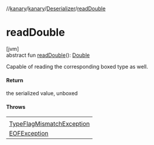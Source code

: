 //[kanary](../../../index.md)/[kanary](../index.md)/[Deserializer](index.md)/[readDouble](read-double.md)

# readDouble

[jvm]\
abstract fun [readDouble](read-double.md)(): [Double](https://kotlinlang.org/api/latest/jvm/stdlib/kotlin/-double/index.html)

Capable of reading the corresponding boxed type as well.

#### Return

the serialized value, unboxed

#### Throws

| |
|---|
|  |
| [TypeFlagMismatchException](../-type-flag-mismatch-exception/index.md) | an object of a different type was serialized in the current stream position |
| [EOFException](https://docs.oracle.com/javase/8/docs/api/java/io/EOFException.html) | the stream is exhausted before a value can be determined |
